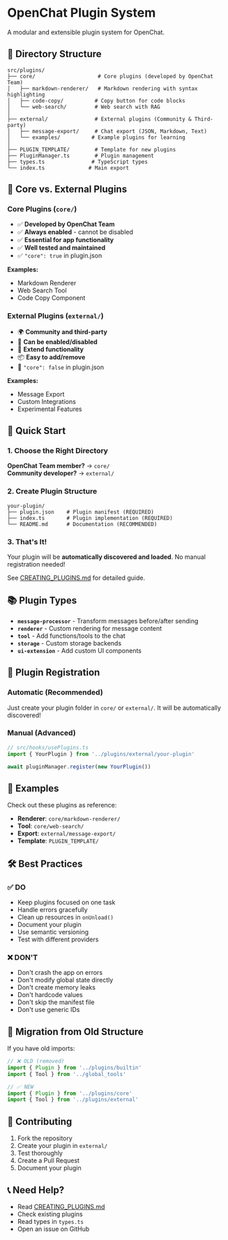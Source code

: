 # OpenChat Plugin System

A modular and extensible plugin system for OpenChat.

## 📁 Directory Structure

```
src/plugins/
├── core/                    # Core plugins (developed by OpenChat Team)
│   ├── markdown-renderer/   # Markdown rendering with syntax highlighting
│   ├── code-copy/          # Copy button for code blocks
│   └── web-search/         # Web search with RAG
│
├── external/               # External plugins (Community & Third-party)
│   ├── message-export/     # Chat export (JSON, Markdown, Text)
│   └── examples/          # Example plugins for learning
│
├── PLUGIN_TEMPLATE/        # Template for new plugins
├── PluginManager.ts        # Plugin management
├── types.ts               # TypeScript types
└── index.ts              # Main export
```

## 🔑 Core vs. External Plugins

### Core Plugins (`core/`)
- ✅ **Developed by OpenChat Team**
- ✅ **Always enabled** - cannot be disabled
- ✅ **Essential for app functionality**
- ✅ **Well tested and maintained**
- ✅ `"core": true` in plugin.json

**Examples:**
- Markdown Renderer
- Web Search Tool
- Code Copy Component

### External Plugins (`external/`)
- 🌍 **Community and third-party**
- 🔄 **Can be enabled/disabled**
- 🎨 **Extend functionality**
- 📦 **Easy to add/remove**
- 🔄 `"core": false` in plugin.json

**Examples:**
- Message Export
- Custom Integrations
- Experimental Features

## 🚀 Quick Start

### 1. Choose the Right Directory

**OpenChat Team member?** → `core/`  
**Community developer?** → `external/`

### 2. Create Plugin Structure

```
your-plugin/
├── plugin.json    # Plugin manifest (REQUIRED)
├── index.ts       # Plugin implementation (REQUIRED)
└── README.md      # Documentation (RECOMMENDED)
```

### 3. That's It!

Your plugin will be **automatically discovered and loaded**. No manual registration needed!

See [CREATING_PLUGINS.md](./CREATING_PLUGINS.md) for detailed guide.

## 📚 Plugin Types

- **`message-processor`** - Transform messages before/after sending
- **`renderer`** - Custom rendering for message content
- **`tool`** - Add functions/tools to the chat
- **`storage`** - Custom storage backends
- **`ui-extension`** - Add custom UI components

## 🔧 Plugin Registration

### Automatic (Recommended)
Just create your plugin folder in `core/` or `external/`. It will be automatically discovered!

### Manual (Advanced)
```typescript
// src/hooks/usePlugins.ts
import { YourPlugin } from '../plugins/external/your-plugin'

await pluginManager.register(new YourPlugin())
```

## 📖 Examples

Check out these plugins as reference:

- **Renderer**: `core/markdown-renderer/`
- **Tool**: `core/web-search/`
- **Export**: `external/message-export/`
- **Template**: `PLUGIN_TEMPLATE/`

## 🛠️ Best Practices

### ✅ DO
- Keep plugins focused on one task
- Handle errors gracefully
- Clean up resources in `onUnload()`
- Document your plugin
- Use semantic versioning
- Test with different providers

### ❌ DON'T
- Don't crash the app on errors
- Don't modify global state directly
- Don't create memory leaks
- Don't hardcode values
- Don't skip the manifest file
- Don't use generic IDs

## 📝 Migration from Old Structure

If you have old imports:

```typescript
// ❌ OLD (removed)
import { Plugin } from '../plugins/builtin'
import { Tool } from '../global_tools'

// ✅ NEW
import { Plugin } from '../plugins/core'
import { Tool } from '../plugins/external'
```

## 🤝 Contributing

1. Fork the repository
2. Create your plugin in `external/`
3. Test thoroughly
4. Create a Pull Request
5. Document your plugin

## 📞 Need Help?

- Read [CREATING_PLUGINS.md](./CREATING_PLUGINS.md)
- Check existing plugins
- Read types in `types.ts`
- Open an issue on GitHub

